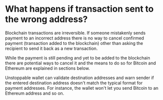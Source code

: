 # What happens if transaction sent to the wrong address?

Blockchain transactions are irreversible. If someone mistakenly sends payment to an incorrect address there is no way to cancel confirmed payment (transaction added to the blockchain) other than asking the recipient to send it back as a new transaction.

While the payment is still pending and yet to be added to the blockchain there are potential ways to cancel it and the means to do so for Bitcoin and Ethereum are explained in sections below.

Unstoppable wallet can validate destination addresses and warn sender if the entered destination address doesn't match the typical format for payment addresses. For instance, the wallet won't let you send Bitcoin to an Ethereum address and so on.


